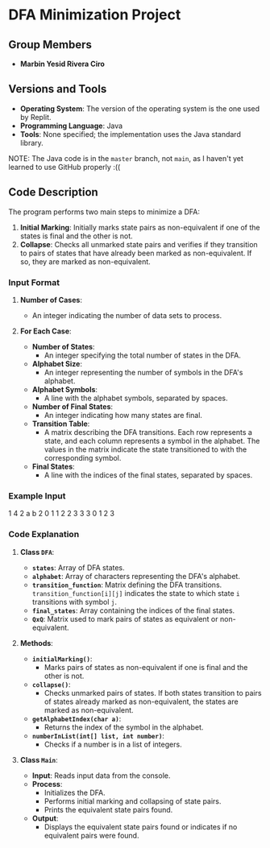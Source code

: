 # DFA Minimization Project

## Group Members

- **Marbin Yesid Rivera Ciro**

## Versions and Tools

- **Operating System**: The version of the operating system is the one used by Replit.
- **Programming Language**: Java
- **Tools**: None specified; the implementation uses the Java standard library.


NOTE: The Java code is in the `master` branch, not `main`, as I haven't yet learned to use GitHub properly :((

## Code Description

The program performs two main steps to minimize a DFA:

1. **Initial Marking**: Initially marks state pairs as non-equivalent if one of the states is final and the other is not.
2. **Collapse**: Checks all unmarked state pairs and verifies if they transition to pairs of states that have already been marked as non-equivalent. If so, they are marked as non-equivalent.

### Input Format

1. **Number of Cases**:
   - An integer indicating the number of data sets to process.

2. **For Each Case**:
   - **Number of States**:
     - An integer specifying the total number of states in the DFA.
   - **Alphabet Size**:
     - An integer representing the number of symbols in the DFA's alphabet.
   - **Alphabet Symbols**:
     - A line with the alphabet symbols, separated by spaces.
   - **Number of Final States**:
     - An integer indicating how many states are final.
   - **Transition Table**:
     - A matrix describing the DFA transitions. Each row represents a state, and each column represents a symbol in the alphabet. The values in the matrix indicate the state transitioned to with the corresponding symbol.
   - **Final States**:
     - A line with the indices of the final states, separated by spaces.

### Example Input
1
4
2
a b
2
0 1
1 2
2 3
3 3
0 1 2 3


### Code Explanation

1. **Class `DFA`**:
   - **`states`**: Array of DFA states.
   - **`alphabet`**: Array of characters representing the DFA's alphabet.
   - **`transition_function`**: Matrix defining the DFA transitions. `transition_function[i][j]` indicates the state to which state `i` transitions with symbol `j`.
   - **`final_states`**: Array containing the indices of the final states.
   - **`QxQ`**: Matrix used to mark pairs of states as equivalent or non-equivalent.

2. **Methods**:
   - **`initialMarking()`**:
     - Marks pairs of states as non-equivalent if one is final and the other is not.
   - **`collapse()`**:
     - Checks unmarked pairs of states. If both states transition to pairs of states already marked as non-equivalent, the states are marked as non-equivalent.
   - **`getAlphabetIndex(char a)`**:
     - Returns the index of the symbol in the alphabet.
   - **`numberInList(int[] list, int number)`**:
     - Checks if a number is in a list of integers.

3. **Class `Main`**:
   - **Input**: Reads input data from the console.
   - **Process**:
     - Initializes the DFA.
     - Performs initial marking and collapsing of state pairs.
     - Prints the equivalent state pairs found.
   - **Output**:
     - Displays the equivalent state pairs found or indicates if no equivalent pairs were found.



